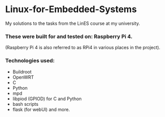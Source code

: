 # Linux-for-Embedded-Systems
My solutions to the tasks from the LinES course at my university.


### These were built for and tested on: Raspberry Pi 4.
(Raspberry Pi 4 is also referred to as RPi4 in various places in the project).


### Technologies used:
* Buildroot
* OpenWRT
* C
* Python
* mpd
* libpiod (GPIOD) for C and Python
* bash scripts
* flask (for webUI)
and more.
